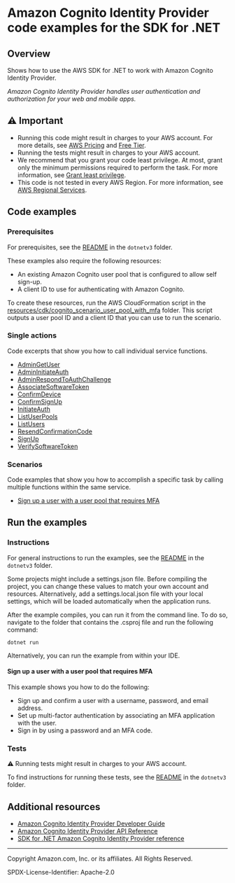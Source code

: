 # Amazon Cognito Identity Provider code examples for the SDK for .NET

## Overview

Shows how to use the AWS SDK for .NET to work with Amazon Cognito Identity Provider.

<!--custom.overview.start-->
<!--custom.overview.end-->

_Amazon Cognito Identity Provider handles user authentication and authorization for your web and mobile apps._

## ⚠ Important

* Running this code might result in charges to your AWS account. For more details, see [AWS Pricing](https://aws.amazon.com/pricing/) and [Free Tier](https://aws.amazon.com/free/).
* Running the tests might result in charges to your AWS account.
* We recommend that you grant your code least privilege. At most, grant only the minimum permissions required to perform the task. For more information, see [Grant least privilege](https://docs.aws.amazon.com/IAM/latest/UserGuide/best-practices.html#grant-least-privilege).
* This code is not tested in every AWS Region. For more information, see [AWS Regional Services](https://aws.amazon.com/about-aws/global-infrastructure/regional-product-services).

<!--custom.important.start-->
<!--custom.important.end-->

## Code examples

### Prerequisites

For prerequisites, see the [README](../README.md#Prerequisites) in the `dotnetv3` folder.


<!--custom.prerequisites.start-->
These examples also require the following resources:

* An existing Amazon Cognito user pool that is configured to allow self sign-up.
* A client ID to use for authenticating with Amazon Cognito.


To create these resources, run the AWS CloudFormation script in the
[resources/cdk/cognito_scenario_user_pool_with_mfa](../../resources/cdk/cognito_scenario_user_pool_with_mfa)
folder. This script outputs a user pool ID and a client ID that you can use to run
the scenario.
<!--custom.prerequisites.end-->

### Single actions

Code excerpts that show you how to call individual service functions.

- [AdminGetUser](Actions/CognitoWrapper.cs#L288)
- [AdminInitiateAuth](Actions/CognitoWrapper.cs#L156)
- [AdminRespondToAuthChallenge](Actions/CognitoWrapper.cs#L72)
- [AssociateSoftwareToken](Actions/CognitoWrapper.cs#L133)
- [ConfirmDevice](Actions/CognitoWrapper.cs#L241)
- [ConfirmSignUp](Actions/CognitoWrapper.cs#L213)
- [InitiateAuth](Actions/CognitoWrapper.cs#L184)
- [ListUserPools](Actions/CognitoWrapper.cs#L25)
- [ListUsers](Actions/CognitoWrapper.cs#L46)
- [ResendConfirmationCode](Actions/CognitoWrapper.cs#L264)
- [SignUp](Actions/CognitoWrapper.cs#L311)
- [VerifySoftwareToken](Actions/CognitoWrapper.cs#L111)

### Scenarios

Code examples that show you how to accomplish a specific task by calling multiple
functions within the same service.

- [Sign up a user with a user pool that requires MFA](Actions/CognitoWrapper.cs)


<!--custom.examples.start-->
<!--custom.examples.end-->

## Run the examples

### Instructions

For general instructions to run the examples, see the
[README](../README.md#building-and-running-the-code-examples) in the `dotnetv3` folder.

Some projects might include a settings.json file. Before compiling the project,
you can change these values to match your own account and resources. Alternatively,
add a settings.local.json file with your local settings, which will be loaded automatically
when the application runs.

After the example compiles, you can run it from the command line. To do so, navigate to
the folder that contains the .csproj file and run the following command:

```
dotnet run
```

Alternatively, you can run the example from within your IDE.


<!--custom.instructions.start-->
<!--custom.instructions.end-->



#### Sign up a user with a user pool that requires MFA

This example shows you how to do the following:

- Sign up and confirm a user with a username, password, and email address.
- Set up multi-factor authentication by associating an MFA application with the user.
- Sign in by using a password and an MFA code.

<!--custom.scenario_prereqs.cognito-identity-provider_Scenario_SignUpUserWithMfa.start-->
<!--custom.scenario_prereqs.cognito-identity-provider_Scenario_SignUpUserWithMfa.end-->


<!--custom.scenarios.cognito-identity-provider_Scenario_SignUpUserWithMfa.start-->
<!--custom.scenarios.cognito-identity-provider_Scenario_SignUpUserWithMfa.end-->

### Tests

⚠ Running tests might result in charges to your AWS account.


To find instructions for running these tests, see the [README](../README.md#Tests)
in the `dotnetv3` folder.



<!--custom.tests.start-->
<!--custom.tests.end-->

## Additional resources

- [Amazon Cognito Identity Provider Developer Guide](https://docs.aws.amazon.com/cognito/latest/developerguide/cognito-user-identity-pools.html)
- [Amazon Cognito Identity Provider API Reference](https://docs.aws.amazon.com/cognito-user-identity-pools/latest/APIReference/Welcome.html)
- [SDK for .NET Amazon Cognito Identity Provider reference](https://docs.aws.amazon.com/sdkfornet/v3/apidocs/items/CognitoIdentity/NCognitoIdentity.html)

<!--custom.resources.start-->
<!--custom.resources.end-->

---

Copyright Amazon.com, Inc. or its affiliates. All Rights Reserved.

SPDX-License-Identifier: Apache-2.0
